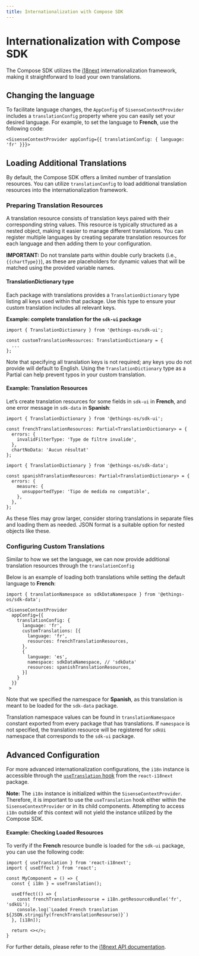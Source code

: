 ```yaml
---
title: Internationalization with Compose SDK
---
```


# Internationalization with Compose SDK
The Compose SDK utilizes the [i18next](https://www.i18next.com/) internationalization framework, making it straightforward to load your own translations.

## Changing the language
To facilitate language changes, the `AppConfig` of `SisenseContextProvider` includes a `translationConfig` property where you can easily set your desired language. For example, to set the language to **French**, use the following code:
```
<SisenseContextProvider appConfig={{ translationConfig: { language: 'fr' }}}>
```
## Loading Additional Translations
By default, the Compose SDK offers a limited number of translation resources. You can utilize `translationConfig` to load additional translation resources into the internationalization framework.

### Preparing Translation Resources
A translation resource consists of translation keys paired with their corresponding string values. This resource is typically structured as a nested object, making it easier to manage different translations. You can register multiple languages by creating separate translation resources for each language and then adding them to your configuration.

**IMPORTANT:** Do not translate parts within double curly brackets (i.e., `{{chartType}}`), as these are placeholders for dynamic values that will be matched using the provided variable names.

#### TranslationDictionary type
Each package with translations provides a `TranslationDictionary` type listing all keys used within that package. Use this type to ensure your custom translation includes all relevant keys.

**Example: complete translation for the `sdk-ui` package**
```
import { TranslationDictionary } from '@ethings-os/sdk-ui';

const customTranslationResources: TranslationDictionary = {
  ...
};
```

Note that specifying all translation keys is not required; any keys you do not provide will default to English. Using the `TranslationDictionary` type as a Partial can help prevent typos in your custom translation.

#### Example: Translation Resources
Let’s create translation resources for some fields in `sdk-ui` in **French**, and one error message in `sdk-data` in **Spanish**:
```
import { TranslationDictionary } from '@ethings-os/sdk-ui';

const frenchTranslationResources: Partial<TranslationDictionary> = {
  errors: {
    invalidFilterType: 'Type de filtre invalide',
  },
  chartNoData: 'Aucun résultat'
};
```
```
import { TranslationDictionary } from '@ethings-os/sdk-data';

const spanishTranslationResources: Partial<TranslationDictionary> = {
  errors: {
    measure: {
      unsupportedType: 'Tipo de medida no compatible',
    },
  },
};
```

As these files may grow larger, consider storing translations in separate files and loading them as needed. JSON format is a suitable option for nested objects like these.

###  Configuring Custom Translations
Similar to how we set the language, we can now provide additional translation resources through the `translationConfig`

Below is an example of loading both translations while setting the default language to **French**:
```
import { translationNamespace as sdkDataNamespace } from '@ethings-os/sdk-data';

<SisenseContextProvider
  appConfig={{
    translationConfig: {
      language: 'fr',
      customTranslations: [{
        language: 'fr',
        resources: frenchTranslationResources,
      },
      {
        language: 'es',
        namespace: sdkDataNamespace, // 'sdkData'
        resources: spanishTranslationResources,
      }]
    }
  }}
 >
```
Note that we specified the namespace for **Spanish**, as this translation is meant to be loaded for the `sdk-data` package.

Translation namespace values can be found in `translationNamespace` constant exported from every package that has translations.
If `namespace` is not specified, the translation resource will be registered for `sdkUi` namespace that corresponds to the `sdk-ui` package.

## Advanced Configuration
For more advanced internationalization configurations, the `i18n` instance is accessible through the [`useTranslation` hook](https://react.i18next.com/latest/usetranslation-hook) from the `react-i18next` package.

**Note:** The `i18n` instance is initialized within the `SisenseContextProvider`. Therefore, it is important to use the `useTranslation` hook either within the `SisenseContextProvider` or in its child components. Attempting to access `i18n` outside of this context will not yield the instance utilized by the Compose SDK.

#### Example: Checking Loaded Resources
To verify if the **French** resource bundle is loaded for the `sdk-ui` package, you can use the following code:
```
import { useTranslation } from 'react-i18next';
import { useEffect } from 'react';

const MyComponent = () => {
  const { i18n } = useTranslation();

  useEffect(() => {
	const frenchTranslationResourse = i18n.getResourceBundle('fr', 'sdkUi');
	console.log(`Loaded French translation ${JSON.stringify(frenchTranslationResourse)}`)
  }, [i18n]);

  return <></>;
}
```

For further details, please refer to the [i18next API documentation](https://www.i18next.com/overview/api).
